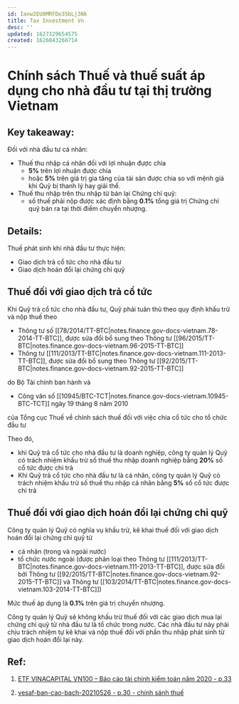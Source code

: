 ```yaml
---
id: Ianw2EU0MRFDo35bLj3Nk
title: Tax Investment Vn
desc: ''
updated: 1627329654575
created: 1626043266714
---
```


# Chính sách Thuế và thuế suất áp dụng cho nhà đầu tư tại thị trường Vietnam

## Key takeaway:
Đối với nhà đầu tư cá nhân:
- Thuế thu nhập cá nhân đối với lợi nhuận được chia
    - **5%** trên lợi nhuận được chia
    - hoặc **5%** trên giá trị gia tăng của tài sản được chia so với mệnh giá khi Quỹ bị thanh lý hay giải thể.
- Thuế thu nhập trên thu nhập từ bán lại Chứng chỉ quỹ:
    - số thuế phải nộp được xác định bằng **0.1%** tổng giá trị Chứng chỉ quỹ bán ra tại thời điểm chuyển nhượng.

## Details:

Thuế phát sinh khi nhà đầu tư thực hiện:
- Giao dịch trả cổ tức cho nhà đầu tư
- Giao dịch hoán đổi lại chứng chỉ quỹ

## Thuế đối với giao dịch trả cổ tức

Khi Quỹ trả cổ tức cho nhà đầu tư, Quỹ phải tuân thủ theo quy định khấu trừ và nộp thuế theo 
- Thông tư số [[78/2014/TT-BTC|notes.finance.gov-docs-vietnam.78-2014-TT-BTC]], được sửa đổi bổ sung theo Thông tư [[96/2015/TT-BTC|notes.finance.gov-docs-vietnam.96-2015-TT-BTC]] 
- Thông tư [[111/2013/TT-BTC|notes.finance.gov-docs-vietnam.111-2013-TT-BTC]], được sửa đổi bổ sung theo Thông tư [[92/2015/TT-BTC|notes.finance.gov-docs-vietnam.92-2015-TT-BTC]]

do Bộ Tài chính ban hành và
- Công văn số [[10945/BTC-TCT|notes.finance.gov-docs-vietnam.10945-BTC-TCT]] ngày 19 tháng 8 năm 2010

của Tổng cục Thuế về chính sách thuế đối với việc chia cổ tức cho tổ chức đầu tư

Theo đó, 
- khi Quỹ trả cổ tức cho nhà đầu tư là doanh nghiệp, công ty quản lý Quỹ có trách nhiệm khấu trừ số thuế thu nhập doanh nghiệp bằng **20%** số cổ tức được chi trả
- Khi Quỹ trả cổ tức cho nhà đầu tư là cá nhân, công ty quản lý Quỹ có trách nhiệm khấu trừ số thuế thu nhập cá nhân bằng **5%** số cổ tức được chi trả

## Thuế đối với giao dịch hoán đổi lại chứng chỉ quỹ

Công ty quản lý Quỹ có nghĩa vụ khấu trừ, kê khai thuế đối với giao dịch hoán đổi lại chứng chỉ quỹ từ
- cá nhân (trong và ngoài nước)
- tổ chức nước ngoài (được phân loại theo Thông tư [[111/2013/TT-BTC|notes.finance.gov-docs-vietnam.111-2013-TT-BTC]], được sửa đổi bởi Thông tư [[92/2015/TT-BTC|notes.finance.gov-docs-vietnam.92-2015-TT-BTC]] và Thông tư [[103/2014/TT-BTC|notes.finance.gov-docs-vietnam.103-2014-TT-BTC]])

Mức thuế áp dụng là **0.1%** trên giá trị chuyển nhượng.

Công ty quản lý Quỹ sẽ không khấu trừ thuế đối với các giao dịch mua lại chứng chỉ quỹ từ nhà đầu tư là tổ chức trong nước. Các nhà đầu tư này phải chịu trách nhiệm tự kê khai và nộp thuế đối với phần thu nhập phát sinh từ giao dịch hoán đổi lại này.

## Ref: 
1. [ETF VINACAPITAL VN100 – Báo cáo tài chính kiểm toán năm 2020 - p.33](https://wm.vinacapital.com/wp-content/uploads/sites/12/2021/03/20210330-fuevn100-bao-cao-tai-chinh-kiem-toan-nam-2020.pdf#page=33)

2. [vesaf-ban-cao-bach-20210526 - p.30 - chính sánh thuế](https://wm.vinacapital.com/wp-content/uploads/sites/12/2021/05/vesaf-ban-cao-bach-sua-doi-bo-sung-26052021-reduce.pdf#page=30)
